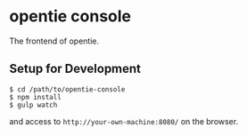 # opentie console
The frontend of opentie.

## Setup for Development

```
$ cd /path/to/opentie-console
$ npm install
$ gulp watch
```

and access to `http://your-own-machine:8080/` on the browser.
